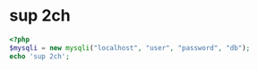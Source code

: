 # sup 2ch
```php
<?php
$mysqli = new mysqli("localhost", "user", "password", "db");
echo 'sup 2ch';
```
